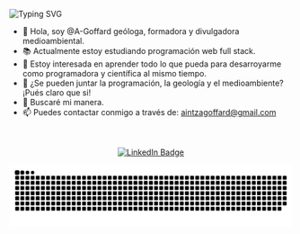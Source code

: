  ![Typing SVG](https://readme-typing-svg.herokuapp.com/?color=BF1B79&size=35&center=true&vCenter=true&width=1000&lines=Siempre+Aprendiendo;Ongi+Etorri;Bienvenid@s)

 <!-------------------------------------------------------------------------------------------------------------------------------------------------------->

- 👋 Hola, soy @A-Goffard geóloga, formadora y divulgadora medioambiental.
- 📚​ Actualmente estoy estudiando programación web full stack.
- 👀 Estoy interesada en aprender todo lo que pueda para desarroyarme como programadora y científica al mismo tiempo.
- 🌱 ¿Se pueden juntar la programación, la geología y el medioambiente? ¡Pués claro que si!
- 💞️ Buscaré mi manera.
- 📫 Puedes contactar conmigo a través de: aintzagoffard@gmail.com

 <!-------------------------------------------------------------------------------------------------------------------------------------------------------->

<p align="center">
    <br/><br/><a href="https://www.linkedin.com/in/aintzane-goffard-sevillano/" target="_blank"><img src="https://img.shields.io/badge/-LinkedIn-BF1B79?logo=linkedin&style=for-the-badge&logoColor=white" alt="LinkedIn Badge" /></a>
    
</p>

 <!-------------------------------------------------------------------------------------------------------------------------------------------------------->
<p align="center">
  <img src="https://github.com/Platane/snk/raw/output/github-contribution-grid-snake.svg" alt="Snake animation" />
</p>
 <!-------------------------------------------------------------------------------------------------------------------------------------------------------->



 <!-------------------------------------------------------------------------------------------------------------------------------------------------------->
<!---
A-Goffard/A-Goffard is a ✨ special ✨ repository because its `README.md` (this file) appears on your GitHub profile.
You can click the Preview link to take a look at your changes.
--->
